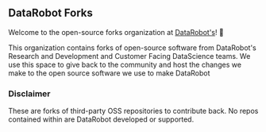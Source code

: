## DataRobot Forks 

Welcome to the open-source forks organization at [DataRobot's](https://datarobot.com)! 👋

This organization contains forks of open-source software from DataRobot's Research and Development and Customer Facing DataScience teams. 
We use this space to give back to the community and host the changes we make to the open source software we use to make DataRobot

### Disclaimer
These are forks of third-party OSS repositories to contribute back. No repos contained within are DataRobot developed or supported.


<!--

**Here are some ideas to get you started:**

🙋‍♀️ A short introduction - what is your organization all about?
🌈 Contribution guidelines - how can the community get involved?
👩‍💻 Useful resources - where can the community find your docs? Is there anything else the community should know?
🍿 Fun facts - what does your team eat for breakfast?
🧙 Remember, you can do mighty things with the power of [Markdown](https://docs.github.com/github/writing-on-github/getting-started-with-writing-and-formatting-on-github/basic-writing-and-formatting-syntax)
-->

